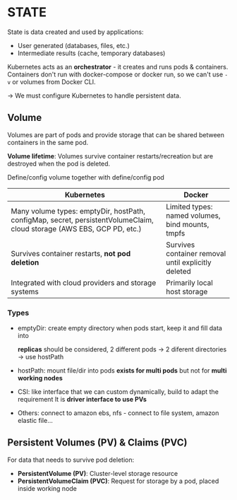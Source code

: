 # STATE
State is data created and used by applications:
* User generated (databases, files, etc.)
* Intermediate results (cache, temporary databases)

Kubernetes acts as an **orchestrator** - it creates and runs pods & containers.
Containers don't run with docker-compose or docker run, so we can't use `-v` or volumes from Docker CLI.

→ We must configure Kubernetes to handle persistent data.

## Volume
Volumes are part of pods and provide storage that can be shared between containers in the same pod.

**Volume lifetime**: Volumes survive container restarts/recreation but are destroyed when the pod is deleted.

Define/config volume together with define/config pod

| Kubernetes | Docker |
|------------|--------|
| Many volume types: emptyDir, hostPath, configMap, secret, persistentVolumeClaim, cloud storage (AWS EBS, GCP PD, etc.) | Limited types: named volumes, bind mounts, tmpfs |
| Survives container restarts, **not pod deletion** | Survives container removal until explicitly deleted |
| Integrated with cloud providers and storage systems | Primarily local host storage |


### Types
- emptyDir: create empty directory when pods start, keep it and fill data into

  **replicas** should be considered, 2 different pods -> 2 diferent directories -> use hostPath

- hostPath: mount file/dir into pods
  **exists for multi pods** but not for **multi working nodes**

- CSI: like interface that we can custom dynamically, build to adapt the requirement
  It is **driver interface to use PVs**

- Others: connect to amazon ebs, nfs - connect to file system, amazon elastic file...



## Persistent Volumes (PV) & Claims (PVC)
For data that needs to survive pod deletion:
* **PersistentVolume (PV)**: Cluster-level storage resource
* **PersistentVolumeClaim (PVC)**: Request for storage by a pod, placed inside working node